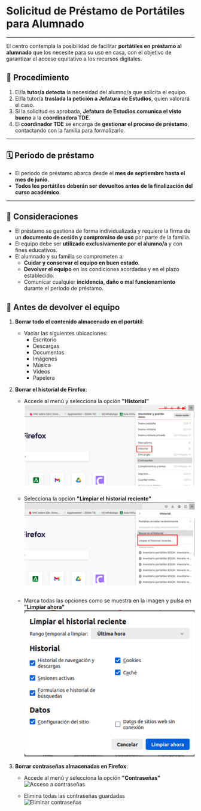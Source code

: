 # Solicitud de Préstamo de Portátiles para Alumnado

---

El centro contempla la posibilidad de facilitar **portátiles en préstamo al alumnado** que los necesite para su uso en casa, con el objetivo de garantizar el acceso equitativo a los recursos digitales.

## 📝 Procedimiento

1. El/la **tutor/a detecta** la necesidad del alumno/a que solicita el equipo.
2. El/la tutor/a **traslada la petición a Jefatura de Estudios**, quien valorará el caso.
3. Si la solicitud es aprobada, **Jefatura de Estudios comunica el visto bueno** a la **coordinadora TDE**.
4. El **coordinador TDE** se encarga de **gestionar el proceso de préstamo**, contactando con la familia para formalizarlo.

---

## 🗓️ Periodo de préstamo

- El periodo de préstamo abarca desde el **mes de septiembre hasta el mes de junio**.
- **Todos los portátiles deberán ser devueltos antes de la finalización del curso académico**.

---

## 📌 Consideraciones

- El préstamo se gestiona de forma individualizada y requiere la firma de un **documento de cesión y compromiso de uso** por parte de la familia.
- El equipo debe ser **utilizado exclusivamente por el alumno/a** y con fines educativos.
- El alumnado y su familia se comprometen a:
  - **Cuidar y conservar el equipo en buen estado**.
  - **Devolver el equipo** en las condiciones acordadas y en el plazo establecido.
  - Comunicar cualquier **incidencia, daño o mal funcionamiento** durante el periodo de préstamo.

## 🔄 Antes de devolver el equipo

1. **Borrar todo el contenido almacenado en el portátil**:
   - Vaciar las siguientes ubicaciones:
     - Escritorio
     - Descargas
     - Documentos
     - Imágenes
     - Música
     - Vídeos
     - Papelera

2. **Borrar el historial de Firefox**:
   - Accede al menú y selecciona la opción **"Historial"**  
     ![Acceso al historial](/imagenes/acceso_historial.png)

   - Selecciona la opción **"Limpiar el historial reciente"**  
     ![Limpiar historial](/imagenes/limpiar_historial.png)

   - Marca todas las opciones como se muestra en la imagen y pulsa en **"Limpiar ahora"**  
     ![Opciones de limpieza](/imagenes/limpiar_historial_2.png)

3. **Borrar contraseñas almacenadas en Firefox**:
   - Accede al menú y selecciona la opción **"Contraseñas"**  
     ![Acceso a contraseñas](/imagenes/acceso_contraseña_firefox.png)

   - Elimina todas las contraseñas guardadas  
     ![Eliminar contraseñas](/imagenes/eliminar_contraseña_firefox.png)
